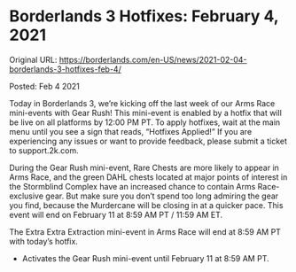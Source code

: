 Borderlands 3 Hotfixes: February 4, 2021
========================================

Original URL: https://borderlands.com/en-US/news/2021-02-04-borderlands-3-hotfixes-feb-4/

Posted: Feb 4 2021

Today in Borderlands 3, we’re kicking off the last week of our Arms Race mini-events with Gear Rush! This mini-event is enabled by a hotfix that will be live on all platforms by 12:00 PM PT. To apply hotfixes, wait at the main menu until you see a sign that reads, “Hotfixes Applied!” If you are experiencing any issues or want to provide feedback, please submit a ticket to support.2k.com.

During the Gear Rush mini-event, Rare Chests are more likely to appear in Arms Race, and the green DAHL chests located at major points of interest in the Stormblind Complex have an increased chance to contain Arms Race-exclusive gear. But make sure you don’t spend too long admiring the gear you find, because the Murdercane will be closing in at a quicker pace. This event will end on February 11 at 8:59 AM PT / 11:59 AM ET.

The Extra Extra Extraction mini-event in Arms Race will end at 8:59 AM PT with today’s hotfix.

- Activates the Gear Rush mini-event until February 11 at 8:59 AM PT.

